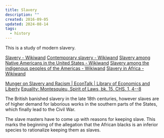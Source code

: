 ```yaml
---
title: Slavery
description: ""
created: 2016-09-05
updated: 2024-08-14
tags:
  - history
---
```


This is a study of modern slavery.

[Slavery - Wikiwand](http://omni.wikiwand.com/en/Slavery)
[Contemporary slavery - Wikiwand](https://omni.wikiwand.com/en/Contemporary_slavery)
[Slavery among Native Americans in the United States - Wikiwand](https://omni.wikiwand.com/en/Slavery_among_Native_Americans_in_the_United_States)
[Slavery among the indigenous peoples of the Americas - Wikiwand](https://omni.wikiwand.com/en/Slavery_among_the_indigenous_peoples_of_the_Americas)
[Slavery in Africa - Wikiwand](http://omni.wikiwand.com/en/Slavery_in_Africa)

[Munger on Slavery and Racism | EconTalk | Library of Economics and Liberty](http://www.econtalk.org/archives/2016/08/munger_on_slave.html)
[Equality: Montesquieu, Spirit of Laws, bk. 15, CHS. 1, 4--8](http://press-pubs.uchicago.edu/founders/documents/v1ch15s4.html)

The British banished slavery in the late 18th centuries, however slaves are of higher demand for laborious works in the southern parts of the States, which finally lead to the Civil War.

The slave masters have to come up with reasons for keeping slave. This marks the beginning of the allegation that the African blacks is an inferior species to rationalize keeping them as slaves.
